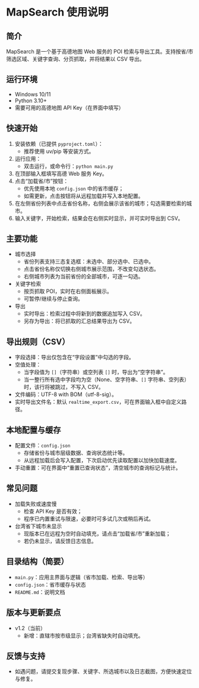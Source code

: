 # MapSearch 使用说明

## 简介

MapSearch 是一个基于高德地图 Web 服务的 POI 检索与导出工具。支持按省/市筛选区域、关键字查询、分页抓取，并将结果以 CSV 导出。

## 运行环境

- Windows 10/11
- Python 3.10+
- 需要可用的高德地图 API Key（在界面中填写）

## 快速开始

1. 安装依赖（已提供 `pyproject.toml`）：
   - 推荐使用 uv/pip 等安装方式。
2. 运行应用：
   - 双击运行，或命令行：`python main.py`
3. 在顶部输入框填写高德 Web 服务 Key。
4. 点击“加载省/市”按钮：
   - 优先使用本地 `config.json` 中的省市缓存；
   - 如需更新，点击按钮将从远程加载并写入本地配置。
5. 在左侧省份列表中点击省份名称，右侧会展示该省的城市；勾选需要检索的城市。
6. 输入关键字，开始检索，结果会在右侧实时显示，并可实时导出到 CSV。

## 主要功能

- 城市选择
  - 省份列表支持三态复选框：未选中、部分选中、已选中。
  - 点击省份名称仅切换右侧城市展示范围，不改变勾选状态。
  - 右侧城市列表为当前省份的全部城市，可逐一勾选。
- 关键字检索
  - 按页抓取 POI，实时在右侧面板展示。
  - 可暂停/继续与停止查询。
- 导出
  - 实时导出：检索过程中将新到的数据追加写入 CSV。
  - 另存为导出：将已抓取的汇总结果导出为 CSV。

## 导出规则（CSV）

- 字段选择：导出仅包含在“字段设置”中勾选的字段。
- 空值处理：
  - 当字段值为 `[]`（字符串）或空列表 `[]` 时，导出为“空字符串”。
  - 当一整行所有选中字段均为空（None、空字符串、`[]` 字符串、空列表）时，该行将被跳过，不写入 CSV。
- 文件编码：UTF-8 with BOM（utf-8-sig）。
- 实时导出文件名：默认 `realtime_export.csv`，可在界面输入框中自定义路径。

## 本地配置与缓存

- 配置文件：`config.json`
  - 存储省份与城市层级数据、查询状态统计等。
  - 从远程加载后会写入配置，下次启动优先读取配置以加快加载速度。
- 手动重置：可在界面中“重置已查询状态”，清空城市的查询标记与统计。

## 常见问题

- 加载失败或速度慢
  - 检查 API Key 是否有效；
  - 程序已内置重试与限速，必要时可多试几次或稍后再试。
- 台湾省下城市未显示
  - 现版本已在远程为空时自动填充，请点击“加载省/市”重新加载；
  - 若仍未显示，请反馈日志信息。

## 目录结构（简要）

- `main.py`：应用主界面与逻辑（省市加载、检索、导出等）
- `config.json`：省市缓存与状态
- `README.md`：说明文档

## 版本与更新要点

- v1.2（当前）
  - 新增：直辖市按市级显示；台湾省缺失时自动填充。

## 反馈与支持

- 如遇问题，请提交复现步骤、关键字、所选城市以及日志截图，方便快速定位与修复。

